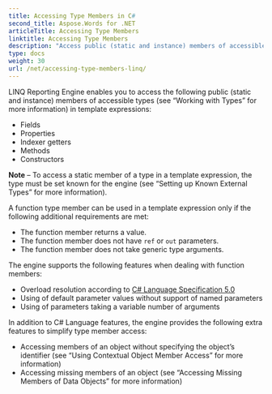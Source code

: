 ```yaml
---
title: Accessing Type Members in C#
second_title: Aspose.Words for .NET
articleTitle: Accessing Type Members
linktitle: Accessing Type Members
description: "Access public (static and instance) members of accessible types in template expressions when building a report in C#."
type: docs
weight: 30
url: /net/accessing-type-members-linq/
---
```


LINQ Reporting Engine enables you to access the following public (static and instance) members of accessible types (see “Working with Types” for more information) in template expressions:

- Fields
- Properties
- Indexer getters
- Methods
- Constructors

**Note** – To access a static member of a type in a template expression, the type must be set known for the engine (see “Setting up Known External Types” for more information).

A function type member can be used in a template expression only if the following additional requirements are met:

- The function member returns a value.
- The function member does not have `ref` or `out` parameters.
- The function member does not take generic type arguments.

The engine supports the following features when dealing with function members:

- Overload resolution according to [C# Language Specification 5.0](https://www.microsoft.com/en-us/download/details.aspx?id=7029)
- Using of default parameter values without support of named parameters
- Using of parameters taking a variable number of arguments

In addition to C# Language features, the engine provides the following extra features to simplify type member access:

- Accessing members of an object without specifying the object’s identifier (see “Using Contextual Object Member Access” for more information)
- Accessing missing members of an object (see “Accessing Missing Members of Data Objects” for more information)